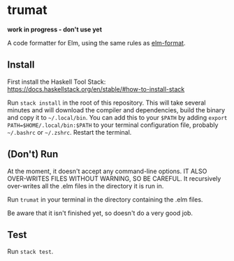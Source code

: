 # trumat

**work in progress - don't use yet**

A code formatter for Elm, using the same rules as [elm-format](https://github.com/avh4/elm-format).

## Install

First install the Haskell Tool Stack: https://docs.haskellstack.org/en/stable/#how-to-install-stack

Run `stack install` in the root of this repository. This will take several minutes and will download the compiler and dependencies, build the binary and copy it to `~/.local/bin`. You can add this to your `$PATH` by adding `export PATH=$HOME/.local/bin:$PATH` to your terminal configuration file, probably `~/.bashrc` or `~/.zshrc`. Restart the terminal.

## (Don't) Run

At the moment, it doesn't accept any command-line options. IT ALSO OVER-WRITES FILES WITHOUT WARNING, SO BE CAREFUL. It recursively over-writes all the .elm files in the directory it is run in.

Run `trumat` in your terminal in the directory containing the .elm files.

Be aware that it isn't finished yet, so doesn't do a very good job.

## Test

Run `stack test`.

